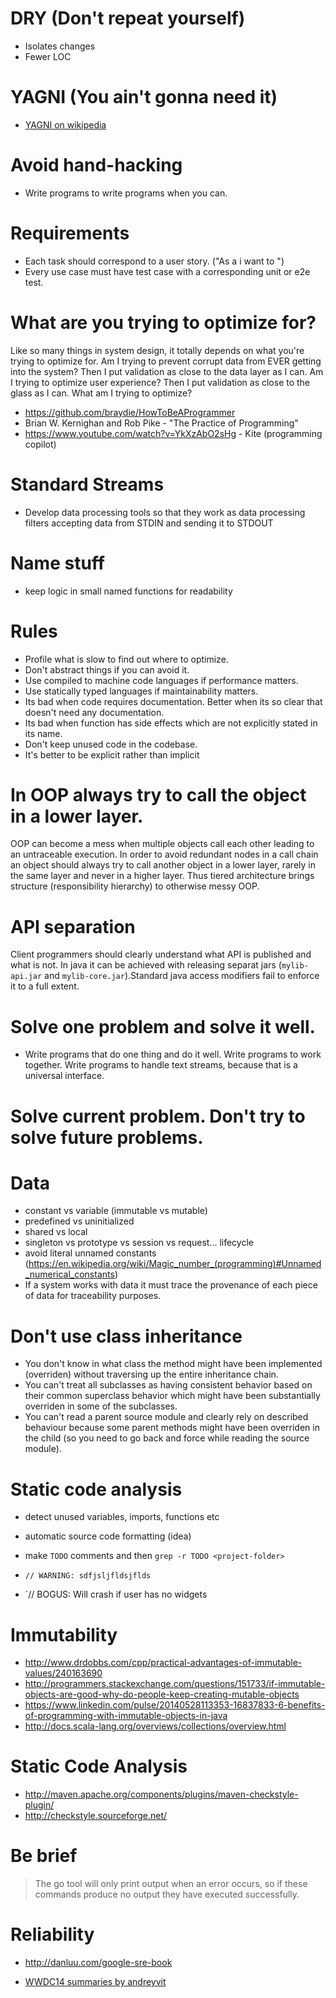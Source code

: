 # DRY (Don't repeat yourself)
- Isolates changes
- Fewer LOC

# YAGNI (You ain't gonna need it)
- [YAGNI on wikipedia](https://en.wikipedia.org/wiki/You_aren%27t_gonna_need_it)

# Avoid hand-hacking
- Write programs to write programs when you can.

# Requirements
- Each task should correspond to a user story. ("As a <role> i want to <functionality>")
- Every use case must have test case with a corresponding unit or e2e test.

# What are you trying to optimize for?
Like so many things in system design, it totally depends on what you're trying to optimize for. Am I trying to prevent corrupt data from EVER getting into the system? Then I put validation as close to the data layer as I can. Am I trying to optimize user experience? Then I put validation as close to the glass as I can. What am I trying to optimize? 

- https://github.com/braydie/HowToBeAProgrammer
- Brian W. Kernighan and Rob Pike - "The Practice of Programming"
- https://www.youtube.com/watch?v=YkXzAbO2sHg - Kite (programming copilot)

# Standard Streams
- Develop data processing tools so that they work as data processing filters accepting data from STDIN and sending it to STDOUT

# Name stuff
- keep logic in small named functions for readability

# Rules
- Profile what is slow to find out where to optimize.
- Don't abstract things if you can avoid it.
- Use compiled to machine code languages if performance matters.
- Use statically typed languages if maintainability matters.
- Its bad when code requires documentation. Better when its so clear that doesn't need any documentation.
- Its bad when function has side effects which are not explicitly stated in its name.
- Don't keep unused code in the codebase.
- It's better to be explicit rather than implicit

# In OOP always try to call the object in a lower layer.
OOP can become a mess when multiple objects call each other leading to an untraceable execution.
In order to avoid redundant nodes in a call chain an object should always try to call another object in a lower layer, rarely in the same layer and never in a higher layer. Thus tiered architecture brings structure (responsibility hierarchy) to otherwise messy OOP.

# API separation
Client programmers should clearly understand what API is published and what is not. In java it can be achieved with releasing separat jars (`mylib-api.jar` and `mylib-core.jar`).Standard java access modifiers fail to enforce it to a full extent.

# Solve one problem and solve it well.
- Write programs that do one thing and do it well. Write programs to work together. Write programs to handle text streams, because that is a universal interface.

# Solve current problem. Don't try to solve future problems.

# Data
- constant vs variable (immutable vs mutable)
- predefined vs uninitialized
- shared vs local
- singleton vs prototype vs session vs request... lifecycle
- avoid literal unnamed constants (https://en.wikipedia.org/wiki/Magic_number_(programming)#Unnamed_numerical_constants)
- If a system works with data it must trace the provenance of each piece of data for traceability purposes.

# Don't use class inheritance
- You don't know in what class the method might have been implemented (overriden) without traversing up the entire inheritance chain.
- You can't treat all subclasses as having consistent behavior based on their common superclass behavior which might have been substantially overriden in some of the subclasses.
- You can't read a parent source module and clearly rely on described behaviour because some parent methods might have been overriden in the child (so you need to go back and force while reading the source module).

# Static code analysis

- detect unused variables, imports, functions etc
- automatic source code formatting (idea)

- make `TODO` comments and then `grep -r TODO <project-folder>`

- `// WARNING: sdfjsljfldsjflds`
- `// BOGUS: Will crash if user has no widgets

# Immutability
- http://www.drdobbs.com/cpp/practical-advantages-of-immutable-values/240163690
- http://programmers.stackexchange.com/questions/151733/if-immutable-objects-are-good-why-do-people-keep-creating-mutable-objects
- https://www.linkedin.com/pulse/20140528113353-16837833-6-benefits-of-programming-with-immutable-objects-in-java
- http://docs.scala-lang.org/overviews/collections/overview.html

# Static Code Analysis
- http://maven.apache.org/components/plugins/maven-checkstyle-plugin/
- http://checkstyle.sourceforge.net/

# Be brief
> The go tool will only print output when an error occurs, so if these commands produce no output they have executed successfully.

# Reliability
- http://danluu.com/google-sre-book

- [WWDC14 summaries by andreyvit](https://gist.github.com/andreyvit/dc7ee18a1e3fd736a507)
